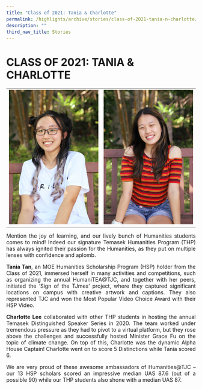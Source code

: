```yaml
---
title: "Class of 2021: Tania & Charlotte"
permalink: /highlights/archive/stories/class-of-2021-tania-n-charlotte/
description: ""
third_nav_title: Stories
---
```

# CLASS OF 2021: TANIA & CHARLOTTE

|   |   |
|---|---|
|  ![](/images/Archive/Stories/Tania%20Tan.jpeg) |  ![](/images/Archive/Stories/Charlotte%20Lee.jpeg) |

<p style="text-align: justify;">Mention the joy of learning, and our lively bunch of Humanities students comes to mind! Indeed our signature Temasek Humanities Program (THP) has always ignited their passion for the Humanities, as they put on multiple lenses with confidence and aplomb.</p>  

<p style="text-align: justify;"><b>Tania Tan</b>, an MOE Humanities Scholarship Program (HSP) holder from the Class of 2021, immersed herself in many activities and competitions, such as organizing the annual HumaniTEA@TJC, and together with her peers, initiated the ‘Sign of the TJmes’ project, where they captured significant locations on campus with creative artwork and captions. They also represented TJC and won the Most Popular Video Choice Award with their HSP Video.</p> 

<p style="text-align: justify;"><b>Charlotte Lee</b> collaborated with other THP students in hosting the annual Temasek Distinguished Speaker Series in 2020. The team worked under tremendous pressure as they had to pivot to a virtual platform, but they rose above the challenges and successfully hosted Minister Grace Fu on the topic of climate change. On top of this, Charlotte was the dynamic Alpha House Captain! Charlotte went on to score 5 Distinctions while Tania scored 6.</p>  

<p style="text-align: justify;">We are very proud of these awesome ambassadors of Humanities@TJC – our 13 HSP scholars scored an impressive median UAS 87.6 (out of a possible 90) while our THP students also shone with a median UAS 87.</p>